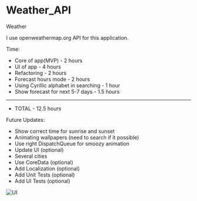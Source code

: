 # Weather_API
Weather

I use openweathermap.org API for this application.

Time:
- Core of app(MVP) - 2 hours
- UI of app - 4 hours
- Refactoring - 2 hours
- Forecast hours mode - 2 hours
- Using Cyrillic alphabet in searching - 1 hour
- Show forecast for next 5-7 days - 1.5 hours
----------------------------------
- TOTAL - 12.5 hours

Future Updates:
- Show correct time for sunrise and sunset
- Animating wallpapers (need to search if it possible)
- Use right DispatchQueue for smoozy animation
- Update UI (optional)
- Several cities
- Use CoreData (optional)
- Add Localization (optional)
- Add Unit Tests (optional)
- Add UI Tests (optional)

![UI](https://scontent.fiev12-1.fna.fbcdn.net/v/t1.0-9/53379782_2262343637322710_5071917138860572672_o.jpg?_nc_cat=106&_nc_ht=scontent.fiev12-1.fna&oh=52fa4043ae8a1692deb231a44b979a81&oe=5CDF1A3D)
